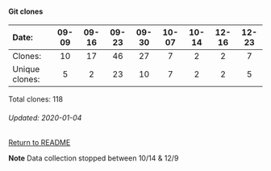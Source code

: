 #### Git clones
Date:    |        09-09   |       09-16   |       09-23   |       09-30   |   10-07  |  10-14  |  12-16  |  12-23
|:---    |:---:   |:---:  |:---:  |:---:  |:---:  |:---:  |:---:  |:---:
Clones:  |        10      |       17      |       46      |       27      |   7      |  2      |  2      |  7
Unique   clones:  |       5       |       2       |       23      |       10  |      7  |      2  |      2  |      5

Total clones: 118
###### Updated: 2020-01-04

[Return to README](https://github.com/BradleyA/git-TEST-commit-automation/tree/master/hooks#traffic)

**Note**  Data collection stopped between 10/14 & 12/9
